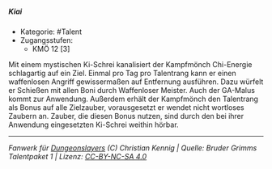 <!---
Dies ist ein Fanwerk für DUNGEONSLAYERS (C) von Christian Kennig

Quellen:      [Bruder Grimms Talentpaket 1](https://www.f-space.de/ds4/downloads.html)
              [Talentbeschreibungen](https://www.f-space.de/ds4/tools-talentcards.html)
License:      [CC-BY-NC-SA 4.0](https://creativecommons.org/licenses/by-nc-sa/4.0/deed.de)
Richtlinien:  [Fanwerkrichtlinien](https://www.dungeonslayers.net/fanwerk-richtlinien/)
Autor:        Zauberlehrling
-->

  
##### Kiai  
- Kategorie: #Talent  
- Zugangsstufen:  
  - KMÖ 12 [3]  

Mit einem mystischen Ki-Schrei kanalisiert der Kampfmönch Chi-Energie schlagartig auf ein Ziel. Einmal pro Tag pro Talentrang kann er einen waffenlosen Angriff gewissermaßen auf Entfernung ausführen. Dazu würfelt er Schießen mit allen Boni durch Waffenloser Meister. Auch der GA-Malus kommt zur Anwendung. Außerdem erhält der Kampfmönch den Talentrang als Bonus auf alle Zielzauber, vorausgesetzt er wendet nicht wortloses Zaubern an. Zauber, die diesen Bonus nutzen, sind durch den bei ihrer Anwendung eingesetzten Ki-Schrei weithin hörbar.


___  
*Fanwerk für [Dungeonslayers](https://www.dungeonslayers.net/) (C) Christian Kennig | Quelle: Bruder Grimms Talentpaket 1 | Lizenz: [CC-BY-NC-SA 4.0](https://creativecommons.org/licenses/by-nc-sa/4.0/deed.de)*  